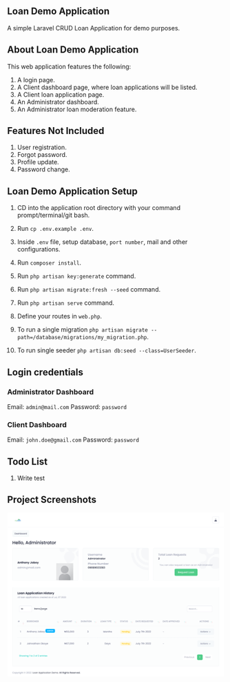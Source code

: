 ## Loan Demo Application

A simple Laravel CRUD Loan Application for demo purposes.

## About Loan Demo Application

This web application features the following:

1. A login page.
2. A Client dashboard page, where loan applications will be listed.
3. A Client loan application page.
4. An Administrator dashboard.
5. An Administrator loan moderation feature.

## Features Not Included

1. User registration.
2. Forgot password.
3. Profile update.
4. Password change.

## Loan Demo Application Setup

1. CD into the application root directory with your command prompt/terminal/git bash.

2. Run `cp .env.example .env`.

3. Inside `.env` file, setup database, `port number`, mail and other configurations.

4. Run `composer install`.

5. Run `php artisan key:generate` command.

6. Run `php artisan migrate:fresh --seed` command.

7. Run `php artisan serve` command.

8. Define your routes in `web.php`.

9. To run a single migration `php artisan migrate --path=/database/migrations/my_migration.php`.

10. To run single seeder `php artisan db:seed --class=UserSeeder`.

## Login credentials

### Administrator Dashboard

Email: `admin@mail.com`
Password: `password`

### Client Dashboard

Email: `john.doe@gmail.com`
Password: `password`

## Todo List

1. Write test

## Project Screenshots

![Screenshot 1](images/screen-1.png)
